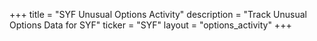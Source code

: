 +++
title = "SYF Unusual Options Activity"
description = "Track Unusual Options Data for SYF"
ticker = "SYF"
layout = "options_activity"
+++

